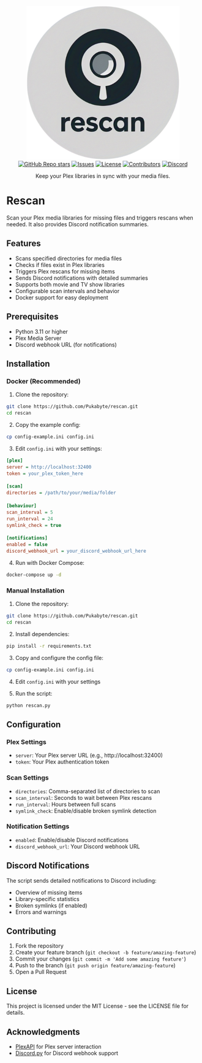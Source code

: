 <div align="center">
  <a href="https://github.com/Pukabyte/rescan">
    <picture>
      <source media="(prefers-color-scheme: dark)" srcset="assets/logo.png" width="400">
      <img alt="rescan" src="assets/logo.png" width="400">
    </picture>
  </a>
</div>

<div align="center">
  <a href="https://github.com/Pukabyte/rescan/stargazers"><img alt="GitHub Repo stars" src="https://img.shields.io/github/stars/Pukabyte/rescan?label=Rescan"></a>
  <a href="https://github.com/Pukabyte/rescan/issues"><img alt="Issues" src="https://img.shields.io/github/issues/Pukabyte/rescan" /></a>
  <a href="https://github.com/Pukabyte/rescan/blob/main/LICENSE"><img alt="License" src="https://img.shields.io/github/license/Pukabyte/rescan"></a>
  <a href="https://github.com/Pukabyte/rescan/graphs/contributors"><img alt="Contributors" src="https://img.shields.io/github/contributors/Pukabyte/rescan" /></a>
  <a href="https://discord.gg/vMSnNcd7m5"><img alt="Discord" src="https://img.shields.io/badge/Join%20discord-8A2BE2" /></a>
</div>

<div align="center">
  <p>Keep your Plex libraries in sync with your media files.</p>
</div>

# Rescan

Scan your Plex media libraries for missing files and triggers rescans when needed. 
It also provides Discord notification summaries.

## Features

- Scans specified directories for media files
- Checks if files exist in Plex libraries
- Triggers Plex rescans for missing items
- Sends Discord notifications with detailed summaries
- Supports both movie and TV show libraries
- Configurable scan intervals and behavior
- Docker support for easy deployment

## Prerequisites

- Python 3.11 or higher
- Plex Media Server
- Discord webhook URL (for notifications)

## Installation

### Docker (Recommended)

1. Clone the repository:
```bash
git clone https://github.com/Pukabyte/rescan.git
cd rescan
```

2. Copy the example config:
```bash
cp config-example.ini config.ini
```

3. Edit `config.ini` with your settings:
```ini
[plex]
server = http://localhost:32400
token = your_plex_token_here

[scan]
directories = /path/to/your/media/folder

[behaviour]
scan_interval = 5
run_interval = 24
symlink_check = true

[notifications]
enabled = false
discord_webhook_url = your_discord_webhook_url_here
```

4. Run with Docker Compose:
```bash
docker-compose up -d
```

### Manual Installation

1. Clone the repository:
```bash
git clone https://github.com/Pukabyte/rescan.git
cd rescan
```

2. Install dependencies:
```bash
pip install -r requirements.txt
```

3. Copy and configure the config file:
```bash
cp config-example.ini config.ini
```

4. Edit `config.ini` with your settings

5. Run the script:
```bash
python rescan.py
```

## Configuration

### Plex Settings
- `server`: Your Plex server URL (e.g., http://localhost:32400)
- `token`: Your Plex authentication token

### Scan Settings
- `directories`: Comma-separated list of directories to scan
- `scan_interval`: Seconds to wait between Plex rescans
- `run_interval`: Hours between full scans
- `symlink_check`: Enable/disable broken symlink detection

### Notification Settings
- `enabled`: Enable/disable Discord notifications
- `discord_webhook_url`: Your Discord webhook URL

## Discord Notifications

The script sends detailed notifications to Discord including:
- Overview of missing items
- Library-specific statistics
- Broken symlinks (if enabled)
- Errors and warnings

## Contributing

1. Fork the repository
2. Create your feature branch (`git checkout -b feature/amazing-feature`)
3. Commit your changes (`git commit -m 'Add some amazing feature'`)
4. Push to the branch (`git push origin feature/amazing-feature`)
5. Open a Pull Request

## License

This project is licensed under the MIT License - see the LICENSE file for details.

## Acknowledgments

- [PlexAPI](https://github.com/pkkid/python-plexapi) for Plex server interaction
- [Discord.py](https://github.com/Rapptz/discord.py) for Discord webhook support 